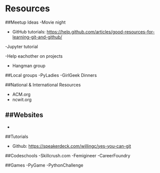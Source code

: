 # Resources

##Meetup Ideas
-Movie night 
  - GitHub tutorials: https://help.github.com/articles/good-resources-for-learning-git-and-github/

-Jupyter tutorial

-Help eachother on projects
  - Hangman group


##Local groups
-PyLadies
-GirlGeek Dinners

##National & International Resources
- ACM.org
- ncwit.org

##Websites
- 
- 


##Tutorials
- Github: https://speakerdeck.com/willingc/yes-you-can-git


##Codeschools
-Skillcrush.com
-Femigineer
-CareerFoundry


##Games
-PyGame
-PythonChallenge

